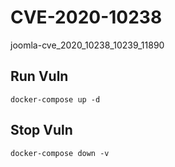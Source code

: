 # CVE-2020-10238

joomla-cve_2020_10238_10239_11890

## Run Vuln

```
docker-compose up -d
```

## Stop Vuln

```
docker-compose down -v
```

